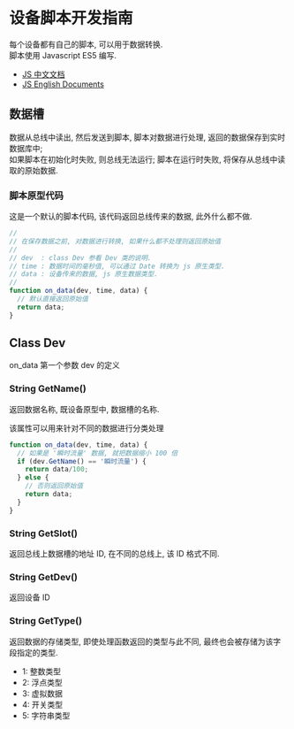 # 设备脚本开发指南

每个设备都有自己的脚本, 可以用于数据转换.  
脚本使用 Javascript ES5 编写.

* [JS 中文文档](https://developer.mozilla.org/zh-CN/docs/Web/JavaScript)
* [JS English Documents](https://developer.mozilla.org/en-US/docs/Web/JavaScript)


## 数据槽

数据从总线中读出, 然后发送到脚本, 脚本对数据进行处理, 返回的数据保存到实时数据库中;  
如果脚本在初始化时失败, 则总线无法运行; 脚本在运行时失败, 将保存从总线中读取的原始数据.


### 脚本原型代码

这是一个默认的脚本代码, 该代码返回总线传来的数据, 此外什么都不做.

```javascript
//
// 在保存数据之前, 对数据进行转换, 如果什么都不处理则返回原始值
//
// dev  : class Dev 参看 Dev 类的说明.
// time : 数据时间的毫秒值, 可以通过 Date 转换为 js 原生类型.
// data : 设备传来的数据, js 原生数据类型.
//
function on_data(dev, time, data) {
  // 默认直接返回原始值
  return data;
}
```


## Class Dev

on_data 第一个参数 dev 的定义

### String GetName()

返回数据名称, 既设备原型中, 数据槽的名称.

该属性可以用来针对不同的数据进行分类处理

```javascript
function on_data(dev, time, data) {
  // 如果是 '瞬时流量' 数据, 就把数据缩小 100 倍
  if (dev.GetName() == '瞬时流量') {
    return data/100;
  } else {
    // 否则返回原始值
    return data;
  }
}
```

### String GetSlot() 

返回总线上数据槽的地址 ID, 在不同的总线上, 该 ID 格式不同.

### String GetDev() 

返回设备 ID

### String GetType() 

返回数据的存储类型, 即使处理函数返回的类型与此不同, 最终也会被存储为该字段指定的类型.

* 1: 整数类型
* 2: 浮点类型
* 3: 虚拟数据
* 4: 开关类型
* 5: 字符串类型